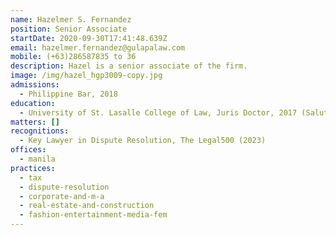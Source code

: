 ```yaml
---
name: Hazelmer S. Fernandez
position: Senior Associate
startDate: 2020-09-30T17:41:48.639Z
email: hazelmer.fernandez@gulapalaw.com
mobile: (+63)286587835 to 36
description: Hazel is a senior associate of the firm.
image: /img/hazel_hgp3009-copy.jpg
admissions:
  - Philippine Bar, 2018
education:
  - University of St. Lasalle College of Law, Juris Doctor, 2017 (Salutatorian)
matters: []
recognitions:
  - Key Lawyer in Dispute Resolution, The Legal500 (2023)
offices:
  - manila
practices:
  - tax
  - dispute-resolution
  - corporate-and-m-a
  - real-estate-and-construction
  - fashion-entertainment-media-fem
---
```

